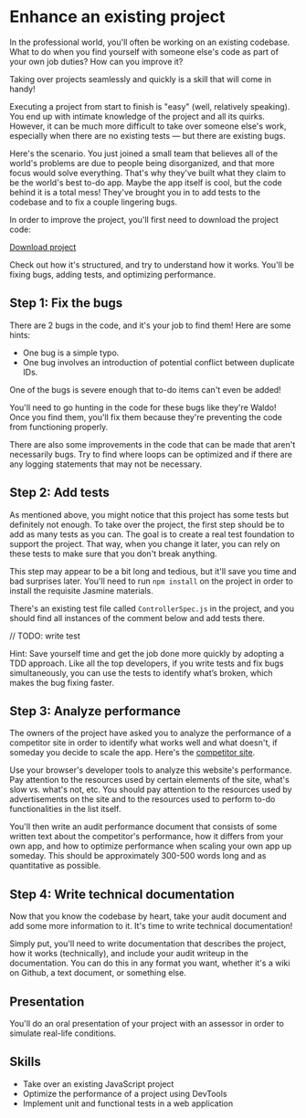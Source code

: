 # Enhance an existing project

In the professional world, you'll often be working on an existing codebase. What to do when you find yourself with someone else's code as part of your own job duties? How can you improve it? 

Taking over projects seamlessly and quickly is a skill that will come in handy!

Executing a project from start to finish is "easy" (well, relatively speaking). You end up with intimate knowledge of the project and all its quirks. However, it can be much more difficult to take over someone else's work, especially when there are no existing tests — but there are existing bugs.

Here's the scenario. You just joined a small team that believes all of the world's problems are due to people being disorganized, and that more focus would solve everything. That's why they've built what they claim to be the world's best to-do app. Maybe the app itself is cool, but the code behind it is a total mess! They've brought you in to add tests to the codebase and to fix a couple lingering bugs.

In order to improve the project, you'll first need to download the project code: 

[Download project](https://s3-eu-west-1.amazonaws.com/static.oc-static.com/prod/courses/files/project-8-frontend/todo-list-project.zip)

Check out how it's structured, and try to understand how it works. You'll be fixing bugs, adding tests, and optimizing performance.

## Step 1: Fix the bugs
There are 2 bugs in the code, and it's your job to find them! Here are some hints:
* One bug is a simple typo.
* One bug involves an introduction of potential conflict between duplicate IDs.

One of the bugs is severe enough that to-do items can't even be added!

You'll need to go hunting in the code for these bugs like they're Waldo! Once you find them, you'll fix them because they're preventing the code from functioning properly.

There are also some improvements in the code that can be made that aren't necessarily bugs. Try to find where loops can be optimized and if there are any logging statements that may not be necessary.

## Step 2: Add tests
As mentioned above, you might notice that this project has some tests but definitely not enough. To take over the project, the first step should be to add as many tests as you can. The goal is to create a real test foundation to support the project. That way, when you change it later, you can rely on these tests to make sure that you don't break anything.

This step may appear to be a bit long and tedious, but it'll save you time and bad surprises later.
You'll need to run `npm install`  on the project in order to install the requisite Jasmine materials.

There's an existing test file called `ControllerSpec.js`  in the project, and you should find all instances of the comment below and add tests there.

// TODO: write test

Hint: Save yourself time and get the job done more quickly by adopting a TDD approach. Like all the top developers, if you write tests and fix bugs simultaneously, you can use the tests to identify what’s broken, which makes the bug fixing faster.

## Step 3: Analyze performance
The owners of the project have asked you to analyze the performance of a competitor site in order to identify what works well and what doesn't, if someday you decide to scale the app. Here's the [competitor site](http://todolistme.net/).

Use your browser's developer tools to analyze this website's performance. Pay attention to the resources used by certain elements of the site, what's slow vs. what's not, etc. You should pay attention to the resources used by advertisements on the site and to the resources used to perform to-do functionalities in the list itself.

You'll then write an audit performance document that consists of some written text about the competitor's performance, how it differs from your own app, and how to optimize performance when scaling your own app up someday. This should be approximately 300-500 words long and as quantitative as possible.

## Step 4: Write technical documentation
Now that you know the codebase by heart, take your audit document and add some more information to it. It's time to write technical documentation! 

Simply put, you'll need to write documentation that describes the project, how it works (technically), and include your audit writeup in the documentation. You can do this in any format you want, whether it's a wiki on Github, a text document, or something else.

## Presentation
You'll do an oral presentation of your project with an assessor in order to simulate real-life conditions.

## Skills
*	Take over an existing JavaScript project
*	Optimize the performance of a project using DevTools
*	Implement unit and functional tests in a web application
